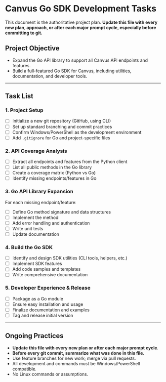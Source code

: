 # Canvus Go SDK Development Tasks

This document is the authoritative project plan. **Update this file with every new plan, approach, or after each major prompt cycle, especially before committing to git.**

## Project Objective
- Expand the Go API library to support all Canvus API endpoints and features.
- Build a full-featured Go SDK for Canvus, including utilities, documentation, and developer tools.

---

## Task List

### 1. Project Setup
- [ ] Initialize a new git repository (GitHub, using CLI)
- [ ] Set up standard branching and commit practices
- [ ] Confirm Windows/PowerShell as the development environment
- [ ] Add `.gitignore` for Go and project-specific files

### 2. API Coverage Analysis
- [ ] Extract all endpoints and features from the Python client
- [ ] List all public methods in the Go library
- [ ] Create a coverage matrix (Python vs Go)
- [ ] Identify missing endpoints/features in Go

### 3. Go API Library Expansion
For each missing endpoint/feature:
- [ ] Define Go method signature and data structures
- [ ] Implement the method
- [ ] Add error handling and authentication
- [ ] Write unit tests
- [ ] Update documentation

### 4. Build the Go SDK
- [ ] Identify and design SDK utilities (CLI tools, helpers, etc.)
- [ ] Implement SDK features
- [ ] Add code samples and templates
- [ ] Write comprehensive documentation

### 5. Developer Experience & Release
- [ ] Package as a Go module
- [ ] Ensure easy installation and usage
- [ ] Finalize documentation and examples
- [ ] Tag and release initial version

---

## Ongoing Practices
- **Update this file with every new plan or after each major prompt cycle.**
- **Before every git commit, summarize what was done in this file.**
- Use feature branches for new work; merge via pull requests.
- All development and commands must be Windows/PowerShell compatible.
- No Linux commands or assumptions. 